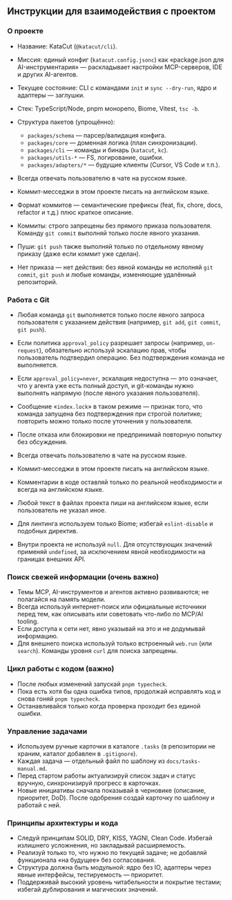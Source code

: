 
## Инструкции для взаимодействия с проектом

### О проекте
- Название: KataCut (`@katacut/cli`).
- Миссия: единый конфиг (`katacut.config.jsonc`) как «package.json для AI-инструментария» — раскладывает настройки MCP-серверов, IDE и других AI-агентов.
- Текущее состояние: CLI с командами `init` и `sync --dry-run`, ядро и адаптеры — заглушки.
- Стек: TypeScript/Node, pnpm монорепо, Biome, Vitest, `tsc -b`.
- Структура пакетов (упрощённо):
  - `packages/schema` — парсер/валидация конфига.
  - `packages/core` — доменная логика (план синхронизации).
  - `packages/cli` — команды и бинарь (`katacut`, `kc`).
  - `packages/utils-*` — FS, логирование, ошибки.
  - `packages/adapters/*` — будущие клиенты (Cursor, VS Code и т.п.).

- Всегда отвечать пользователю в чате на русском языке.
- Коммит-месседжи в этом проекте писать на английском языке.
- Формат коммитов — семантические префиксы (feat, fix, chore, docs, refactor и т.д.) плюс краткое описание.
- Коммиты: строго запрещены без прямого приказа пользователя. Команду `git commit` выполняй только после явного указания.
- Пуши: `git push` также выполняй только по отдельному явному приказу (даже если коммит уже сделан).
- Нет приказа — нет действия: без явной команды не исполняй `git commit`, `git push` и любые команды, изменяющие удалённый репозиторий.
### Работа с Git
- Любая команда `git` выполняется только после явного запроса пользователя с указанием действия (например, `git add`, `git commit`, `git push`).
- Если политика `approval_policy` разрешает запросы (например, `on-request`), обязательно используй эскалацию прав, чтобы пользователь подтвердил операцию. Без подтверждения команда не выполняется.
- Если `approval_policy=never`, эскалация недоступна — это означает, что у агента уже есть полный доступ, и git-команды нужно выполнять напрямую (после явного указания пользователя).
- Сообщение «`index.lock`» в таком режиме — признак того, что команда запущена без подтверждения при строгой политике; повторить можно только после уточнения у пользователя.
- После отказа или блокировки не предпринимай повторную попытку без обсуждения.

- Всегда отвечать пользователю в чате на русском языке.
- Коммит-месседжи в этом проекте писать на английском языке.
- Комментарии в коде оставляй только по реальной необходимости и всегда на английском языке.
- Любой текст в файлах проекта пиши на английском языке, если пользователь не указал иное.
- Для линтинга используем только Biome; избегай `eslint-disable` и подобных директив.
- Внутри проекта не используй `null`. Для отсутствующих значений применяй `undefined`, за исключением явной необходимости на границах внешних API.

### Поиск свежей информации (очень важно)
- Темы MCP, AI-инструментов и агентов активно развиваются; не полагайся на память модели.
- Всегда используй интернет-поиск или официальные источники перед тем, как описывать или советовать что-либо по MCP/AI tooling.
- Если доступа к сети нет, явно указывай на это и не додумывай информацию.
- Для внешнего поиска используй только встроенный `web.run` (или `search`). Команды уровня `curl` для поиска запрещены.

### Цикл работы с кодом (важно)
- После любых изменений запускай `pnpm typecheck`.
- Пока есть хотя бы одна ошибка типов, продолжай исправлять код и снова гоняй `pnpm typecheck`.
- Останавливайся только когда проверка проходит без единой ошибки.

### Управление задачами
- Используем ручные карточки в каталоге `.tasks` (в репозитории не храним, каталог добавлен в `.gitignore`).
- Каждая задача — отдельный файл по шаблону из `docs/tasks-manual.md`.
- Перед стартом работы актуализируй список задач и статус вручную, синхронизируй прогресс в карточках.
- Новые инициативы сначала показывай в черновике (описание, приоритет, DoD). После одобрения создай карточку по шаблону и работай с ней.

### Принципы архитектуры и кода
- Следуй принципам SOLID, DRY, KISS, YAGNI, Clean Code. Избегай излишнего усложнения, но закладывай расширяемость.
- Реализуй только то, что нужно по текущей задаче; не добавляй функционала «на будущее» без согласования.
- Структура должна быть модульной: ядро без IO, адаптеры через явные интерфейсы, тестируемость — приоритет.
- Поддерживай высокий уровень читабельности и покрытие тестами; избегай дублирования и магических значений.
